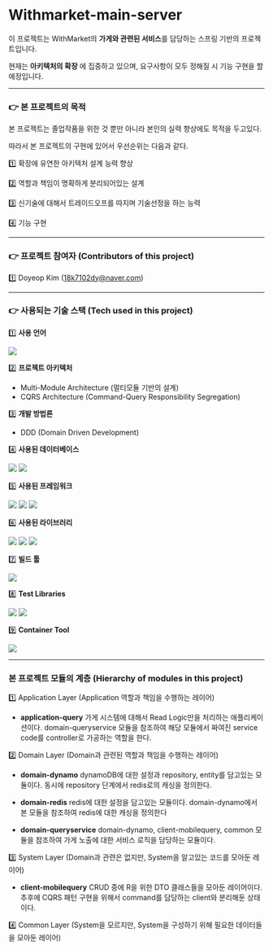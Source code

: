 # Withmarket-main-server

이 프로젝트는 WithMarket의 **가게와 관련된 서비스**를 담당하는 스프링 기반의 프로젝트입니다.

현재는 **아키텍처의 확장** 에 집중하고 있으며, 요구사항이 모두 정해질 시 기능 구현을 할 에정입니다.

* * *

### 👉 본 프로젝트의 목적

본 프로젝트는 졸업작품을 위한 것 뿐만 아니라 본인의 실력 향상에도 목적을 두고있다.

따라서 본 프로젝트의 구현에 있어서 우선순위는 다음과 같다.

1️⃣ 확장에 유연한 아키텍처 설계 능력 향상

2️⃣ 역할과 책임이 명확하게 분리되어있는 설계

3️⃣ 신기술에 대해서 트레이드오프를 따지며 기술선정을 하는 능력

4️⃣ 기능 구현

* * *

### 👉 프로젝트 참여자 (Contributors of this project)
1️⃣ Doyeop Kim (18k7102dy@naver.com)

* * *

### 👉 사용되는 기술 스택 (Tech used in this project)

1️⃣ **사용 언어**

<img src="https://img.shields.io/badge/Kotlin-7F52FF?style=for-the-badge&logo=Kotlin&logoColor=black">

2️⃣ **프로젝트 아키텍처**

* Multi-Module Architecture (멀티모듈 기반의 설계)
* CQRS Architecture (Command-Query Responsibility Segregation)

3️⃣ **개발 방법론**

* DDD (Domain Driven Development)

4️⃣ **사용된 데이터베이스**

<img src="https://img.shields.io/badge/DynamoDB-4053D6?style=for-the-badge&logo=Amazon DynamoDB&logoColor=white"> 
<img src="https://img.shields.io/badge/Redis-DC382D?style=for-the-badge&logo=Redis&logoColor=white">

5️⃣ **사용된 프레임워크**

<img src="https://img.shields.io/badge/Spring Boot-6DB33F?style=for-the-badge&logo=Spring Boot&logoColor=black">
<img src="https://img.shields.io/badge/Spring Data Redis-6DB33F?style=for-the-badge&logo=Redis&logoColor=white">
<img src="https://img.shields.io/badge/Spring Webflux-6DB33F?style=for-the-badge&logo=Spring&logoColor=white">

6️⃣ **사용된 라이브러리**

<img src="https://img.shields.io/badge/AWS DynamoDB Sdk-4053D6?style=for-the-badge&logo=Amazon DynamoDB&logoColor=white">
<img src="https://img.shields.io/badge/Spring Kafka-231F20?style=for-the-badge&logo=Apache Kafka&logoColor=white">
<img src="https://img.shields.io/badge/Kotlin Coroutines-7F52FF?style=for-the-badge&logo=Kotlin&logoColor=black">

7️⃣ **빌드 툴**

<img src="https://img.shields.io/badge/Gradle-4053D6?style=for-the-badge&logo=Gradle&logoColor=white">

8️⃣ **Test Libraries**

<img src="https://img.shields.io/badge/MockK-7F52FF?style=for-the-badge&logo=Kotlin&logoColor=black">
<img src="https://img.shields.io/badge/Kotest-7F52FF?style=for-the-badge&logo=Kotlin&logoColor=black">

9️⃣ **Container Tool**

<img src="https://img.shields.io/badge/Docker-2496ED?style=for-the-badge&logo=Docker&logoColor=white">

* * *

### **본 프로젝트 모듈의 계층 (Hierarchy of modules in this project)**

1️⃣ Application Layer (Application 역할과 책임을 수행하는 레이어)

* **application-query**
가게 시스템에 대해서 Read Logic만을 처리하는 애플리케이션이다.
domain-queryservice 모듈을 참조하여 해당 모듈에서 짜여진 service code를 controller로 가공하는 역할을 한다.

2️⃣ Domain Layer (Domain과 관련된 역할과 책임을 수행하는 레이어)

* **domain-dynamo**
dynamoDB에 대한 설정과 repository, entity를 담고있는 모듈이다. 동시에 repository 단계에서 redis로의 캐싱을 정의한다.

* **domain-redis**
redis에 대한 설정을 담고있는 모듈이다. domain-dynamo에서 본 모듈을 참조하여 redis에 대한 캐싱을 정의한다

* **domain-queryservice**
domain-dynamo, client-mobilequery, common 모듈을 참조하여 가게 노출에 대한 서비스 로직을 담당하는 모듈이다.

3️⃣ System Layer (Domain과 관련은 없지만, System을 알고있는 코드를 모아둔 레이어)

* **client-mobilequery**
CRUD 중에 R을 위한 DTO 클래스들을 모아둔 레이어이다.
추후에 CQRS 패턴 구현을 위해서 command를 담당하는 client와 분리해둔 상태이다.

4️⃣ Common Layer (System을 모르지만, System을 구성하기 위해 필요한 데이터들을 모아둔 레이어)
